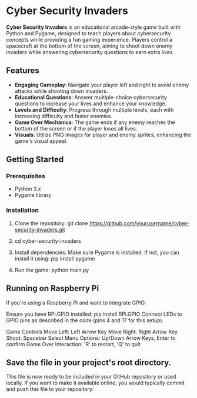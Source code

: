 # Cyber Security Invaders

**Cyber Security Invaders** is an educational arcade-style game built with Python and Pygame, designed to teach players about cybersecurity concepts while providing a fun gaming experience. Players control a spacecraft at the bottom of the screen, aiming to shoot down enemy invaders while answering cybersecurity questions to earn extra lives.

## Features

- **Engaging Gameplay**: Navigate your player left and right to avoid enemy attacks while shooting down invaders.
- **Educational Questions**: Answer multiple-choice cybersecurity questions to increase your lives and enhance your knowledge.
- **Levels and Difficulty**: Progress through multiple levels, each with increasing difficulty and faster enemies.
- **Game Over Mechanics**: The game ends if any enemy reaches the bottom of the screen or if the player loses all lives.
- **Visuals**: Utilize PNG images for player and enemy sprites, enhancing the game's visual appeal.

## Getting Started

### Prerequisites

- Python 3.x
- Pygame library

### Installation

1. Clone the repository:
   git clone https://github.com/yourusername/cyber-security-invaders.git

2. cd cyber-security-invaders

3. Install dependencies:
   Make sure Pygame is installed. If not, you can install it using:
   pip install pygame

4. Run the game:
   python main.py

## Running on Raspberry Pi
If you're using a Raspberry Pi and want to integrate GPIO:

Ensure you have RPi.GPIO installed:
   pip install RPi.GPIO
   Connect LEDs to GPIO pins as described in the code (pins 4 and 17 for this setup).

Game Controls
Move Left: Left Arrow Key
Move Right: Right Arrow Key
Shoot: Spacebar
Select Menu Options: Up/Down Arrow Keys, Enter to confirm
Game Over Interaction: 'R' to restart, 'Q' to quit

## **Save the file** in your project's root directory.

This file is now ready to be included in your GitHub repository or used locally. If you want to make it available online, you would typically commit and push this file to your repository:

